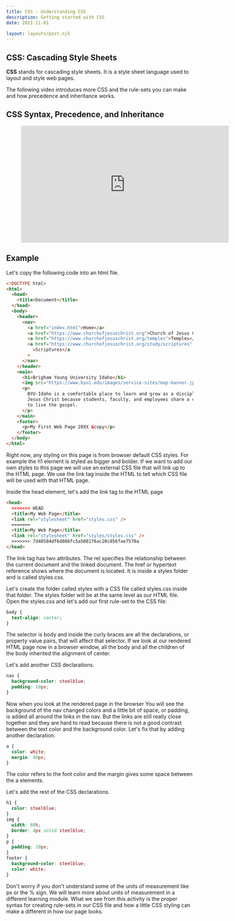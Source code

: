 ```yaml
---
title: CSS - Understanding CSS
description: Getting started with CSS
date: 2021-11-01

layout: layouts/post.njk
---
```


## CSS: Cascading Style Sheets

**CSS** stands for cascading style sheets. It is a style sheet language used to layout and style web pages.

The following video introduces more CSS and the rule-sets you can make and how precedence and inheritance works.

## CSS Syntax, Precedence, and Inheritance

<figure class="video-container">

<iframe width="560" height="315" src="https://www.youtube.com/embed/TdhDY2cx66s" title="YouTube video player" frameborder="0" allow="accelerometer; autoplay; clipboard-write; encrypted-media; gyroscope; picture-in-picture" allowfullscreen></iframe>
</figure>

## Example

Let's copy the following code into an html file.

```html
<!DOCTYPE html>
<html>
  <head>
    <title>Document</title>
  </head>
  <body>
    <header>
      <nav>
        <a href="index.html">Home</a>
        <a href="https://www.churchofjesuschrist.org">Church of Jesus Christ</a>
        <a href="https://www.churchofjesuschrist.org/temples">Temples</a>
        <a href="https://www.churchofjesuschrist.org/study/scriptures"
          >Scriptures</a
        >
      </nav>
    </header>
    <main>
      <h1>Brigham Young University Idaho</h1>
      <img src="https://www.byui.edu/images/service-sites/map-banner.jpg" />
      <p>
        BYU-Idaho is a comfortable place to learn and grow as a disciple of
        Jesus Christ because students, faculty, and employees share a commitment
        to live the gospel.
      </p>
    </main>
    <footer>
      <p>My First Web Page 20XX &copy</p>
    </footer>
  </body>
</html>
```

Right now, any styling on this page is from browser default CSS styles. For example the h1 element is styled as bigger and bolder. If we want to add our own styles to this page we will use an external CSS file that will link up to the HTML page. We use the link tag inside the HTML to tell which CSS file will be used with that HTML page.

Inside the head element, let's add the link tag to the HTML page

```html
<head>
  <<<<<<< HEAD
  <title>My Web Page</title>
  <link rel="stylesheet" href="styles.css" />
  =======
  <title>My Web Page</title>
  <link rel="stylesheet" href="styles/styles.css" />
  >>>>>>> 7d48584df6d086fc5a508176ac20c856fae7570a
</head>
```

The link tag has two attributes. The rel specifies the relationship between the current document and the linked document. The href or hypertext reference shows where the document is located. It is inside a styles folder and is called styles.css.

Let's create the folder called styles with a CSS file called styles.css inside that folder. The styles folder will be at the same level as our HTML file. Open the styles.css and let's add our first rule-set to the CSS file:

```css
body {
  text-align: center;
}
```

The selector is body and inside the curly braces are all the declarations, or property value pairs, that will affect that selector.
If we look at our rendered HTML page now in a browser window, all the body and all the children of the body inherited the alignment of center.

Let's add another CSS declarations.

```css
nav {
  background-color: steelblue;
  padding: 10px;
}
```

Now when you look at the rendered page in the browser You will see the background of the nav changed colors and a little bit of space, or padding, is added all around the links in the nav. But the links are still really close together and they are hard to read because there is not a good contrast between the text color and the background color. Let's fix that by adding another declaration.

```css
a {
  color: white;
  margin: 40px;
}
```

The color refers to the font color and the margin gives some space between the a elements.

Let's add the rest of the CSS declarations.

```css
h1 {
  color: steelblue;
}
img {
  width: 80%;
  border: 4px solid steelblue;
}
p {
  padding: 10px;
}
footer {
  background-color: steelblue;
  color: white;
}
```

Don't worry if you don't understand some of the units of measurement like px or the % sign. We will learn more about units of measurement in a different learning module. What we see from this activity is the proper syntax for creating rule-sets in our CSS file and how a little CSS styling can make a different in how our page looks.
